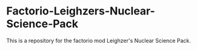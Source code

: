 # Factorio-Leighzers-Nuclear-Science-Pack
This is a repository for the factorio mod Leighzer's Nuclear Science Pack.
